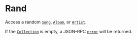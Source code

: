 # Rand
Access a random [`Song`](../../common-objects/song.md), [`Album`](../../common-objects/album.md), or [`Artist`](../../common-objects/artist.md).

If the [`Collection`](../../common-objects/collection.md) is empty, a JSON-RPC [`error`](../../json-rpc.md#example-json-rpc-20-failed-response) will be returned.

